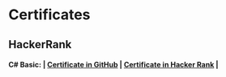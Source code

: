 # Certificates

## HackerRank

#### C# Basic: | [Certificate in GitHub](https://github.com/JeyJr/Certificates/blob/main/HackerRank/c_sharp_basic%20certificate.pdf) | [Certificate in Hacker Rank](https://www.hackerrank.com/certificates/e545f2bd4f98) |

